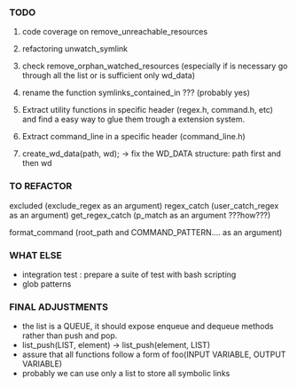 ### TODO

1. code coverage on remove_unreachable_resources
2. refactoring  unwatch_symlink
3. check remove_orphan_watched_resources (especially if is necessary go through all the list or is sufficient only wd_data)
4. rename the function symlinks_contained_in ??? (probably yes)

5. Extract utility functions in specific header (regex.h, command.h, etc) and find a easy way to glue them trough a extension system.
6. Extract command_line in a specific header (command_line.h)
7. create_wd_data(path, wd); -> fix the WD_DATA structure: path first and then wd

### TO REFACTOR

excluded (exclude_regex as an argument)
regex_catch (user_catch_regex as an argument)
get_regex_catch (p_match as an argument ???how???)

format_command (root_path and COMMAND_PATTERN.... as an argument)

### WHAT ELSE

* integration test : prepare a suite of test with bash scripting
* glob patterns

### FINAL ADJUSTMENTS

* the list is a QUEUE, it should expose enqueue and dequeue methods rather than push and pop.
* list_push(LIST, element) -> list_push(element, LIST)
* assure that all functions follow a form of foo(INPUT VARIABLE, OUTPUT VARIABLE)
* probably we can use only a list to store all symbolic links
